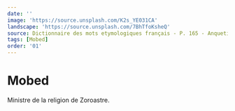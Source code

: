 ```yaml
---
date: ''
image: 'https://source.unsplash.com/K2s_YE031CA'
landscape: 'https://source.unsplash.com/7BhTfoKsheQ'
source: Dictionnaire des mots etymologiques français - P. 165 - Anquetil du Perron
tags: [Mobed]
order: '01'
---
```


# Mobed

Ministre de la religion de Zoroastre.
